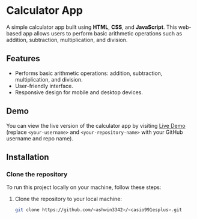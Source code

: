 # Calculator App

A simple calculator app built using **HTML**, **CSS**, and **JavaScript**. This web-based app allows users to perform basic arithmetic operations such as addition, subtraction, multiplication, and division.

## Features
- Performs basic arithmetic operations: addition, subtraction, multiplication, and division.
- User-friendly interface.
- Responsive design for mobile and desktop devices.

## Demo
You can view the live version of the calculator app by visiting [Live Demo](https://<ashwin3342>.github.io/<casio991esplus>) (replace `<your-username>` and `<your-repository-name>` with your GitHub username and repo name).

## Installation

### Clone the repository
To run this project locally on your machine, follow these steps:

1. Clone the repository to your local machine:
   ```bash
   git clone https://github.com/<ashwin3342>/<casio991esplus>.git
